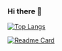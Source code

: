 ### Hi there 👋

[![Top Langs](https://github-readme-stats.vercel.app/api/top-langs/?username=AndyFreeeeman&theme=radical)](https://github.com/anuraghazra/github-readme-stats)


[![Readme Card](https://github-readme-stats.vercel.app/api/pin/?username=AndyFreeeeman&repo=ITRI_OpenCV&theme=radical)](https://github.com/anuraghazra/github-readme-stats)
<!--
**AndyFreeeeman/AndyFreeeeman** is a ✨ _special_ ✨ repository because its `README.md` (this file) appears on your GitHub profile.

Here are some ideas to get you started:

- 🔭 I’m currently working on ...
- 🌱 I’m currently learning ...
- 👯 I’m looking to collaborate on ...
- 🤔 I’m looking for help with ...
- 💬 Ask me about ...
- 📫 How to reach me: ...
- 😄 Pronouns: ...
- ⚡ Fun fact: ...
-->
